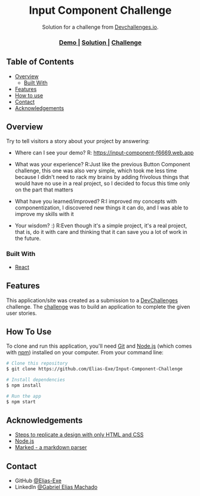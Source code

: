 <!-- Please update value in the {}  -->

<h1 align="center">Input Component Challenge</h1>

<div align="center">
   Solution for a challenge from  <a href="http://devchallenges.io" target="_blank">Devchallenges.io</a>.
</div>

<div align="center">
  <h3>
    <a href="https://input-component-f6669.web.app">
      Demo
    </a>
    <span> | </span>
    <a href="https://github.com/Elias-exe/Input-Component-Challenge">
      Solution
    </a>
    <span> | </span>
    <a href="https://devchallenges.io/challenges/TSqutYM4c5WtluM7QzGp">
      Challenge
    </a>
  </h3>
</div>

<!-- TABLE OF CONTENTS -->

## Table of Contents

- [Overview](#overview)
  - [Built With](#built-with)
- [Features](#features)
- [How to use](#how-to-use)
- [Contact](#contact)
- [Acknowledgements](#acknowledgements)

<!-- OVERVIEW -->

## Overview

Try to tell visitors a story about your project by answering:

- Where can I see your demo?
R: https://input-component-f6669.web.app

- What was your experience?
R:Just like the previous Button Component challenge, this one was also very simple, which took me less time because I didn't need to rack my brains by adding frivolous things that would have no use in a real project, so I decided to focus this time only on the part that matters

- What have you learned/improved?
R:I improved my concepts with componentization, I discovered new things it can do, and I was able to improve my skills with it

- Your wisdom? :)
R:Even though it's a simple project, it's a real project, that is, do it with care and thinking that it can save you a lot of work in the future.

### Built With

<!-- This section should list any major frameworks that you built your project using. Here are a few examples.-->

- [React](https://reactjs.org/)

## Features

<!-- List the features of your application or follow the template. Don't share the figma file here :) -->

This application/site was created as a submission to a [DevChallenges](https://devchallenges.io/challenges) challenge. The [challenge](https://devchallenges.io/challenges/TSqutYM4c5WtluM7QzGp) was to build an application to complete the given user stories.

## How To Use

<!-- Example:  -->

To clone and run this application, you'll need [Git](https://git-scm.com) and [Node.js](https://nodejs.org/en/download/) (which comes with [npm](http://npmjs.com)) installed on your computer. From your command line:

```bash
# Clone this repository
$ git clone https://github.com/Elias-Exe/Input-Component-Challenge

# Install dependencies
$ npm install

# Run the app
$ npm start
```

## Acknowledgements

<!-- This section should list any articles or add-ons/plugins that helps you to complete the project. This is optional but it will help you in the future. For exmpale -->

- [Steps to replicate a design with only HTML and CSS](https://devchallenges-blogs.web.app/how-to-replicate-design/)
- [Node.js](https://nodejs.org/)
- [Marked - a markdown parser](https://github.com/chjj/marked)

## Contact

- GitHub [@Elias-Exe](https://github.com/Elias-Exe)
- LinkedIn [@Gabriel Elias Machado](https://www.linkedin.com/in/gabriel-elias-machado-a7a088204/)
